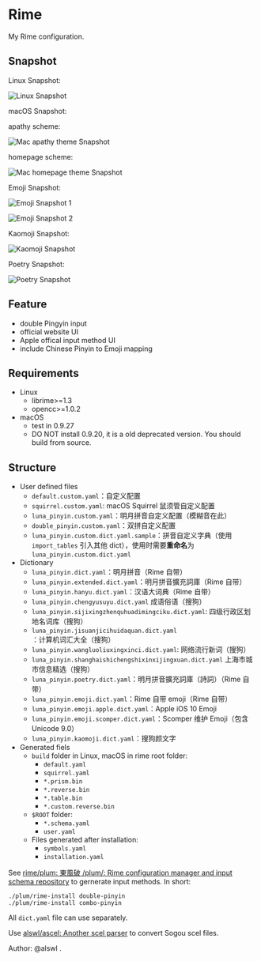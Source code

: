 # Rime

My Rime configuration.


## Snapshot

Linux Snapshot:

![Linux Snapshot](https://raw.githubusercontent.com/alswl/Rime/master/snapshots/linux-rime.png)

macOS Snapshot:

apathy scheme:

![Mac apathy theme Snapshot](https://raw.githubusercontent.com/alswl/Rime/master/snapshots/mac-rime-apathy.png)

homepage scheme:

![Mac homepage theme Snapshot](https://raw.githubusercontent.com/alswl/Rime/master/snapshots/mac-rime-homepage.png)

Emoji Snapshot:

![Emoji Snapshot 1](https://raw.githubusercontent.com/alswl/Rime/master/snapshots/emoji-1.png)

![Emoji Snapshot 2](https://raw.githubusercontent.com/alswl/Rime/master/snapshots/emoji-2.png)

Kaomoji Snapshot:

![Kaomoji Snapshot](https://raw.githubusercontent.com/alswl/Rime/master/snapshots/kaomoji.png)

Poetry Snapshot:

![Poetry Snapshot](https://raw.githubusercontent.com/alswl/Rime/master/snapshots/poetry.png)


## Feature

*   double Pingyin input
*   official website UI
*   Apple offical input method UI
*   include Chinese Pinyin to Emoji mapping


## Requirements

*   Linux
    *   librime>=1.3
    *   opencc>=1.0.2
*   macOS
    *   test in 0.9.27
    *   DO NOT install 0.9.20, it is a old deprecated version. You should build from source.


## Structure

*   User defined files
    *   `default.custom.yaml`：自定义配置
    *   `squirrel.custom.yaml`: macOS Squirrel 鼠须管自定义配置
    *   `luna_pinyin.custom.yaml`：明月拼音自定义配置（模糊音在此）
    *   `double_pinyin.custom.yaml`：双拼自定义配置
    *   `luna_pinyin.custom.dict.yaml.sample`：拼音自定义字典（使用 `import_tables`
        引入其他 dict），使用时需要**重命名**为 `luna_pinyin.custom.dict.yaml`
*   Dictionary
    *   `luna_pinyin.dict.yaml`：明月拼音（Rime 自带）
    *   `luna_pinyin.extended.dict.yaml`：明月拼音擴充詞庫（Rime 自带）
    *   `luna_pinyin.hanyu.dict.yaml`：汉语大词典（Rime 自带）
    *   `luna_pinyin.chengyusuyu.dict.yaml` 成语俗语（搜狗）
    *   `luna_pinyin.sijixingzhenquhuadimingciku.dict.yaml`: 四级行政区划地名词库（搜狗）
    *   `luna_pinyin.jisuanjicihuidaquan.dict.yaml`：计算机词汇大全（搜狗）
    *   `luna_pinyin.wangluoliuxingxinci.dict.yaml`: 网络流行新词（搜狗）
    *   `luna_pinyin.shanghaishichengshixinxijingxuan.dict.yaml` 上海市城市信息精选（搜狗）
    *   `luna_pinyin.poetry.dict.yaml`：明月拼音擴充詞庫（詩詞）（Rime 自带）
    *   `luna_pinyin.emoji.dict.yaml`：Rime 自带 emoji（Rime 自带）
    *   `luna_pinyin.emoji.apple.dict.yaml`：Apple iOS 10 Emoji
    *   `luna_pinyin.emoji.scomper.dict.yaml`：Scomper 维护 Emoji（包含 Unicode 9.0）
    *   `luna_pinyin.kaomoji.dict.yaml`：搜狗颜文字
*   Generated fiels
    *   `build` folder in Linux, macOS in rime root folder:
        *   `default.yaml`
        *   `squirrel.yaml`
        *   `*.prism.bin`
        *   `*.reverse.bin`
        *   `*.table.bin`
        *   `*.custom.reverse.bin`
    *   `$ROOT` folder:
        *   `*.schema.yaml`
        *   `user.yaml`
    *   Files generated after installation:
        *   `symbols.yaml`
        *   `installation.yaml`

See [rime/plum: 東風破 /plum/: Rime configuration manager and input schema repository](https://github.com/rime/plum)
to gernerate input methods. In short:

```
./plum/rime-install double-pinyin
./plum/rime-install combo-pinyin
```

All `dict.yaml` file can use separately.

Use [alswl/ascel: Another scel parser](https://github.com/alswl/ascel) to convert Sogou scel files.

Author: @alswl .
